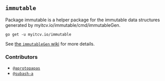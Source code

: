 <!-- __JSON: go list -json .
## `{{ filepathBase .ImportPath}}`

{{.Doc}}

```
go get -u {{.ImportPath}}
```
-->
## `immutable`

Package immutable is a helper package for the immutable data structures generated by myitcv.io/immutable/cmd/immutableGen.

```
go get -u myitcv.io/immutable
```
<!-- END -->

See [the `immutableGen` wiki](https://github.com/myitcv/immutable/wiki/immutableGen) for more details.

### Contributors

* [`@aprotopapas`](https://github.com/aprotopapas)
* [`@subash-a`](https://github.com/subash-a)
